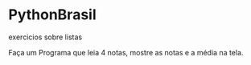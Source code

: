 # PythonBrasil
 exercicios sobre listas

Faça um Programa que leia 4 notas, mostre as notas e a média na tela.